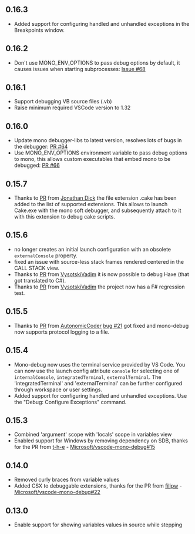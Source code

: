 ## 0.16.3
* Added support for configuring handled and unhandled exceptions in the Breakpoints window.

## 0.16.2

* Don't use MONO_ENV_OPTIONS to pass debug options by default, it causes issues when starting subprocesses: [Issue #68](https://github.com/microsoft/vscode-mono-debug/issues/68)

## 0.16.1

* Support debugging VB source files (.vb)
* Raise minimum required VSCode version to 1.32

## 0.16.0

* Update mono debugger-libs to latest version, resolves lots of bugs in the debugger: [PR #64](https://github.com/Microsoft/vscode-mono-debug/pull/64)
* Use MONO_ENV_OPTIONS environment variable to pass debug options to mono, this allows custom executables that embed mono to be debugged: [PR #66](https://github.com/Microsoft/vscode-mono-debug/pull/66)

## 0.15.7

* Thanks to [PR](https://github.com/Microsoft/vscode-mono-debug/pull/39) from [Jonathan Dick](https://github.com/Redth) the file extension .cake has been added to the list of supported extensions. This allows to launch Cake.exe with the mono soft debugger, and subsequently attach to it with this extension to debug cake scripts.

## 0.15.6

* no longer creates an initial launch configuration with an obsolete `externalConsole` property.
* fixed an issue with source-less stack frames rendered centered in the CALL STACK view.
* Thanks to [PR](https://github.com/Microsoft/vscode-mono-debug/pull/35) from [VysotskiVadim](https://github.com/VysotskiVadim) it is now possible to debug Haxe (that got translated to C#).
* Thanks to [PR](https://github.com/Microsoft/vscode-mono-debug/pull/33) from [VysotskiVadim](https://github.com/VysotskiVadim) the project now has a F# regression test.

## 0.15.5

* Thanks to [PR](https://github.com/Microsoft/vscode-mono-debug/pull/28) from [AutonomicCoder](https://github.com/AutonomicCoder) [bug #21](https://github.com/Microsoft/vscode-mono-debug/issues/21) got fixed and mono-debug now supports protocol logging to a file.

## 0.15.4

* Mono-debug now uses the terminal service provided by VS Code. You can now use the launch config attribute `console` for selecting one of `internalConsole`, `integratedTerminal`, `externalTerminal`. The 'integratedTerminal' and 'externalTerminal' can be further configured through workspace or user settings.
* Added support for configuring handled and unhandled exceptions. Use the "Debug: Configure Exceptions" command.

## 0.15.3

* Combined 'argument' scope with 'locals' scope in variables view
* Enabled support for Windows by removing dependency on SDB, thanks for the PR from [t-h-e](https://github.com/t-h-e) - [Microsoft/vscode-mono-debug#15](https://github.com/Microsoft/vscode-mono-debug/pull/15)

## 0.14.0

* Removed curly braces from variable values
* Added CSX to debuggable extensions, thanks for the PR from [filipw](https://github.com/filipw) - [Microsoft/vscode-mono-debug#22](https://github.com/Microsoft/vscode-mono-debug/pull/22)

## 0.13.0

* Enable support for showing variables values in source while stepping
